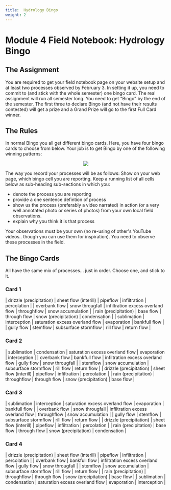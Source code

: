 ```yaml
---
title: 	Hydrology Bingo
weight: 2
---
```

# Module 4 Field Notebook: Hydrology Bingo

## The Assignment

You are required to get your field notebook page on your website setup and at least  two processes observed by February 3. In setting it up, you need to commit to (and stick with the whole semester) one bingo card. The real assignment will run all semester long. You need to get "Bingo" by the end of the semester. The first three to declare Bingo (and not have their results contested) will get a prize and a Grand Prize will go to the first Full Card winner.

## The Rules
In normal Bingo you all get different bingo cards. Here, you have four  bingo cards to choose from below. Your job is to get Bingo by one of the following winning patterns:  

<div align="center"><img src="{{ site.baseurl }}/assets/images/assignments/BingoWin.jpg"></div>

The way you record your processes will be as follows:
Show on your web page, which bingo cell you are reporting. Keep a running list of all cells below as sub-heading sub-sections in which you:
- denote the process you are reporting
- provide a one sentence defintion of process
- show us the process (preferably a video narrated) in action (or a very well annotated photo or series of photos) from your own local field observations.
- explain why you think it is that process

Your observations must be your own (no re-using of other's YouTube videos.. though you can use them for inspiration). You need to observe these processes in the field.

## The Bingo Cards

All have the same mix of processes... just in order. Choose one, and stick to it.

### Card 1

| drizzle (precipitation) | sheet flow (interill) | pipeflow                          | infiltration         | percolation       |
| overbank flow           | snow througfall       | infiltration excess overland flow | throughflow          | snow accumulation |
| rain (precipitation)    | base flow             | through flow                      | snow (precipitation) | condensation      |
| sublimation             | interception          | saturation excess overland flow   | evaporation          | bankfull flow     |
| gully flow              | stemflow              | subsurface stormflow              | rill flow            | return flow       |

### Card 2

| sublimation             | condensation          | saturation excess overland flow   | evaporation          | interception    |
| overbank flow           | bankfull flow         | infiltration excess overland flow | gully flow           | snow througfall |
| stemflow                | snow accumulation     | subsurface stormflow              | rill flow            | return flow     |
| drizzle (precipitation) | sheet flow (interill) | pipeflow                          | infiltration         | percolation     |
| rain (precipitation)    | throughflow           | through flow                      | snow (precipitation) | base flow       |

### Card 3

| sublimation             | interception          | saturation excess overland flow   | evaporation          | bankfull flow     |
| overbank flow           | snow througfall       | infiltration excess overland flow | throughflow          | snow accumulation |
| gully flow              | stemflow              | subsurface stormflow              | rill flow            | return flow       |
| drizzle (precipitation) | sheet flow (interill) | pipeflow                          | infiltration         | percolation       |
| rain (precipitation)    | base flow             | through flow                      | snow (precipitation) | condensation      |

### Card 4

| drizzle (precipitation) | sheet flow (interill) | pipeflow                          | infiltration         | percolation     |
| overbank flow           | bankfull flow         | infiltration excess overland flow | gully flow           | snow througfall |
| stemflow                | snow accumulation     | subsurface stormflow              | rill flow            | return flow     |
| rain (precipitation)    | throughflow           | through flow                      | snow (precipitation) | base flow       |
| sublimation             | condensation          | saturation excess overland flow   | evaporation          | interception    |